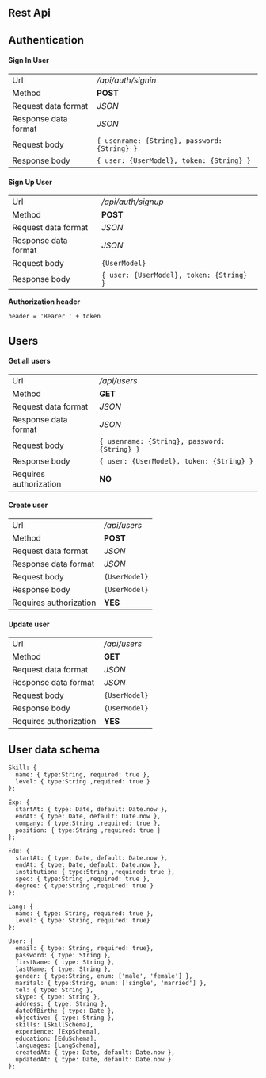 ## Rest Api

## Authentication

#### Sign In User

|                     |                                             |
|---------------------|---------------------------------------------|
|Url                  |_/api/auth/signin_                           | 
|Method               |__POST__                                     |
|Request data format  |_JSON_                                       |
|Response data format |_JSON_                                       |
|Request body         |`{ usenrame: {String}, password: {String} }` |
|Response body        |`{ user: {UserModel}, token: {String} }`     |

#### Sign Up User

|                     |                                         |
|---------------------|-----------------------------------------|
|Url                  |_/api/auth/signup_                       | 
|Method               |__POST__                                 |
|Request data format  |_JSON_                                   |
|Response data format |_JSON_                                   |
|Request body         |`{UserModel}`                            |
|Response body        |`{ user: {UserModel}, token: {String} }` |


__Authorization header__ 
```
header = 'Bearer ' + token
```

## Users ##

#### Get all users

|                       |                                             |
|-----------------------|---------------------------------------------|
|Url                    |_/api/users_                                 | 
|Method                 |__GET__                                      |
|Request data format    |_JSON_                                       |
|Response data format   |_JSON_                                       |
|Request body           |`{ usenrame: {String}, password: {String} }` |
|Response body          |`{ user: {UserModel}, token: {String} }`     |
|Requires authorization |__NO__                                       |

#### Create user

|                       |               |
|-----------------------|---------------|
|Url                    |_/api/users_   | 
|Method                 |__POST__       |
|Request data format    |_JSON_         |
|Response data format   |_JSON_         |
|Request body           |`{UserModel}`  |
|Response body          |`{UserModel}`  |
|Requires authorization |__YES__        |

#### Update user

|                       |             |
|-----------------------|-------------|
|Url                    |_/api/users_ | 
|Method                 |__GET__      |
|Request data format    |_JSON_       |
|Response data format   |_JSON_       |
|Request body           |`{UserModel}`|
|Response body          |`{UserModel}`|
|Requires authorization |__YES__      |


## User data schema 

```
Skill: {
  name: { type:String, required: true },
  level: { type:String ,required: true }
};

Exp: {
  startAt: { type: Date, default: Date.now },
  endAt: { type: Date, default: Date.now },
  company: { type:String ,required: true },
  position: { type:String ,required: true }
};

Edu: {
  startAt: { type: Date, default: Date.now },
  endAt: { type: Date, default: Date.now },
  institution: { type:String ,required: true },
  spec: { type:String ,required: true },
  degree: { type:String ,required: true }
};

Lang: {
  name: { type: String, required: true },
  level: { type: String, required: true}
};

User: {
  email: { type: String, required: true},
  password: { type: String },
  firstName: { type: String },
  lastName: { type: String },
  gender: { type:String, enum: ['male', 'female'] },
  marital: { type:String, enum: ['single', 'married'] },
  tel: { type: String },
  skype: { type: String },
  address: { type: String },
  dateOfBirth: { type: Date },
  objective: { type: String },
  skills: [SkillSchema],
  experience: [ExpSchema],
  education: [EduSchema],
  languages: [LangSchema],
  createdAt: { type: Date, default: Date.now },
  updatedAt: { type: Date, default: Date.now }
};
```
